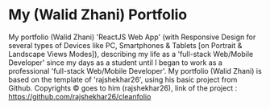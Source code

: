 # My (Walid Zhani) Portfolio

My portfolio (Walid Zhani) 'ReactJS Web App' (with Responsive Design for several types of Devices like PC, Smartphones & Tablets [on Portrait & Landscape Views Modes]), describing my life as a 'full-stack Web/Mobile Developer' since my days as a student until I began to work as a professional 'full-stack Web/Mobile Developer'. 
My portfolio (Walid Zhani) is based on the template of 'rajshekhar26', using his basic project from Github.
Copyrights © goes to him (rajshekhar26), link of the project : https://github.com/rajshekhar26/cleanfolio